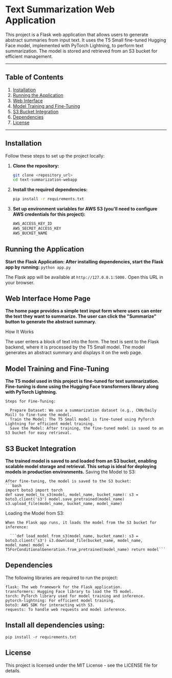# Text Summarization Web Application

This project is a Flask web application that allows users to generate abstract summaries from input text. It uses the T5 Small fine-tuned Hugging Face model, implemented with PyTorch Lightning, to perform text summarization. The model is stored and retrieved from an S3 bucket for efficient management.

---

## Table of Contents

1. [Installation](#installation)
2. [Running the Application](#running-the-application)
3. [Web Interface](#web-interface)
4. [Model Training and Fine-Tuning](#model-training-and-fine-tuning)
5. [S3 Bucket Integration](#s3-bucket-integration)
6. [Dependencies](#dependencies)
7. [License](#license)

---

## Installation

Follow these steps to set up the project locally:

1. **Clone the repository:**

   ```bash
   git clone <repository_url>
   cd text-summarization-webapp

2. **Install the required dependencies:**

   ```bash
   pip install -r requirements.txt

3. **Set up environment variables for AWS S3 (you'll need to configure AWS credentials for this project):**
    
    ```bash
    AWS_ACCESS_KEY_ID
    AWS_SECRET_ACCESS_KEY
    AWS_BUCKET_NAME

## Running the Application

   **Start the Flask Application: After installing dependencies, start the Flask app by running:**
      ```python app.py```

   The Flask app will be available at 
    ```http://127.0.0.1:5000.```
    Open this URL in your browser.

## Web Interface Home Page

  **The home page provides a simple text input form where users can enter the text they want to summarize. The user can click the "Summarize" button to generate the abstract summary.** 
  
  How It Works

   The user enters a block of text into the form.
   The text is sent to the Flask backend, where it is processed by the T5 Small model.
   The model generates an abstract summary and displays it on the web page.

## Model Training and Fine-Tuning

  **The T5 model used in this project is fine-tuned for text summarization. Fine-tuning is done using the Hugging Face transformers library along with PyTorch Lightning.** 
    
    Steps for Fine-Tuning:

      Prepare Dataset: We use a summarization dataset (e.g., CNN/Daily Mail) to fine-tune the model.
      Train the Model: The T5 Small model is fine-tuned using PyTorch Lightning for efficient model training.
      Save the Model: After training, the fine-tuned model is saved to an S3 bucket for easy retrieval.

## S3 Bucket Integration

   **The trained model is saved to and loaded from an S3 bucket, enabling scalable model storage and retrieval. This setup is ideal for deploying models in production environments.** 
   Saving the Model to S3:

    After fine-tuning, the model is saved to the S3 bucket:
    ```bash
    import boto3 import torch
    def save_model_to_s3(model, model_name, bucket_name): s3 = boto3.client('s3') model.save_pretrained(model_name) s3.upload_file(model_name, bucket_name, model_name)
    
    
   Loading the Model from S3:

    When the Flask app runs, it loads the model from the S3 bucket for inference:

      ```def load_model_from_s3(model_name, bucket_name): s3 = boto3.client('s3') s3.download_file(bucket_name, model_name, model_name) model = T5ForConditionalGeneration.from_pretrained(model_name) return model```

## Dependencies

   The following libraries are required to run the project:

    flask: The web framework for the Flask application.
    transformers: Hugging Face library to load the T5 model.
    torch: PyTorch library used for model training and inference.
    pytorch-lightning: For efficient model training.
    boto3: AWS SDK for interacting with S3.
    requests: To handle web requests and model inference.

## Install all dependencies using:

```pip install -r requirements.txt```

## License

This project is licensed under the MIT License - see the LICENSE file for details.
